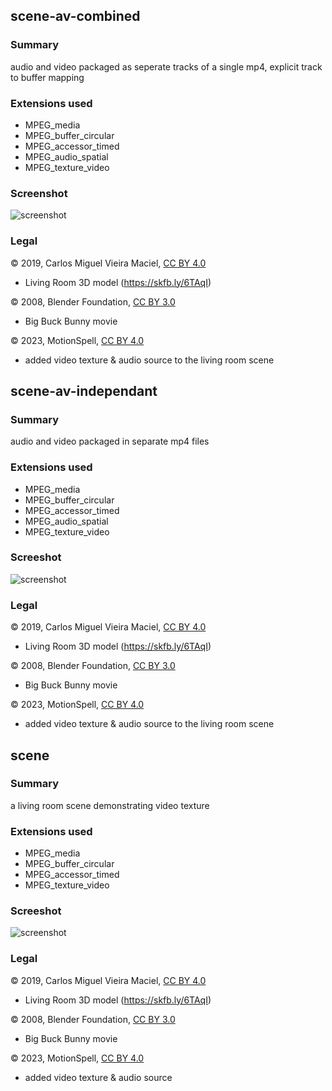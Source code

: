 
## scene-av-combined

### Summary
audio and video packaged as seperate tracks of a single mp4, explicit track to buffer mapping


### Extensions used

- MPEG_media
- MPEG_buffer_circular
- MPEG_accessor_timed
- MPEG_audio_spatial
- MPEG_texture_video

### Screenshot
![screenshot](metadata/scene.jpg)

### Legal

&#169; 2019, Carlos Miguel Vieira Maciel, <a alt="license" href="https://creativecommons.org/licenses/by/4.0/">CC BY 4.0</a>

  - Living Room 3D model (https://skfb.ly/6TAqI)

&#169; 2008, Blender Foundation, <a alt="license" href="https://creativecommons.org/licenses/by/3.0/">CC BY 3.0</a>

  - Big Buck Bunny movie

&#169; 2023, MotionSpell, <a alt="license" href="https://creativecommons.org/licenses/by/4.0/">CC BY 4.0</a>

  - added video texture & audio source to the living room scene


## scene-av-independant

### Summary
audio and video packaged in separate mp4 files


### Extensions used

- MPEG_media
- MPEG_buffer_circular
- MPEG_accessor_timed
- MPEG_audio_spatial
- MPEG_texture_video

### Screeshot
![screenshot](metadata/scene.jpg)

### Legal

&#169; 2019, Carlos Miguel Vieira Maciel, <a alt="license" href="https://creativecommons.org/licenses/by/4.0/">CC BY 4.0</a>

  - Living Room 3D model (https://skfb.ly/6TAqI)

&#169; 2008, Blender Foundation, <a alt="license" href="https://creativecommons.org/licenses/by/3.0/">CC BY 3.0</a>

  - Big Buck Bunny movie

&#169; 2023, MotionSpell, <a alt="license" href="https://creativecommons.org/licenses/by/4.0/">CC BY 4.0</a>

  - added video texture & audio source to the living room scene


## scene

### Summary
a living room scene demonstrating video texture


### Extensions used

- MPEG_media
- MPEG_buffer_circular
- MPEG_accessor_timed
- MPEG_texture_video

### Screeshot
![screenshot](metadata/scene.jpg)

### Legal

&#169; 2019, Carlos Miguel Vieira Maciel, <a alt="license" href="https://creativecommons.org/licenses/by/4.0/">CC BY 4.0</a>

  - Living Room 3D model (https://skfb.ly/6TAqI)

&#169; 2008, Blender Foundation, <a alt="license" href="https://creativecommons.org/licenses/by/3.0/">CC BY 3.0</a>

  - Big Buck Bunny movie

&#169; 2023, MotionSpell, <a alt="license" href="https://creativecommons.org/licenses/by/4.0/">CC BY 4.0</a>

  - added video texture & audio source
